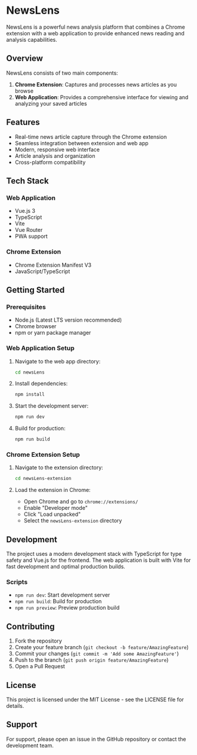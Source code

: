 # NewsLens

NewsLens is a powerful news analysis platform that combines a Chrome extension with a web application to provide enhanced news reading and analysis capabilities.

## Overview

NewsLens consists of two main components:
1. **Chrome Extension**: Captures and processes news articles as you browse
2. **Web Application**: Provides a comprehensive interface for viewing and analyzing your saved articles

## Features

- Real-time news article capture through the Chrome extension
- Seamless integration between extension and web app
- Modern, responsive web interface
- Article analysis and organization
- Cross-platform compatibility

## Tech Stack

### Web Application
- Vue.js 3
- TypeScript
- Vite
- Vue Router
- PWA support

### Chrome Extension
- Chrome Extension Manifest V3
- JavaScript/TypeScript

## Getting Started

### Prerequisites
- Node.js (Latest LTS version recommended)
- Chrome browser
- npm or yarn package manager

### Web Application Setup
1. Navigate to the web app directory:
   ```bash
   cd newsLens
   ```

2. Install dependencies:
   ```bash
   npm install
   ```

3. Start the development server:
   ```bash
   npm run dev
   ```

4. Build for production:
   ```bash
   npm run build
   ```

### Chrome Extension Setup
1. Navigate to the extension directory:
   ```bash
   cd newsLens-extension
   ```

2. Load the extension in Chrome:
   - Open Chrome and go to `chrome://extensions/`
   - Enable "Developer mode"
   - Click "Load unpacked"
   - Select the `newsLens-extension` directory

## Development

The project uses a modern development stack with TypeScript for type safety and Vue.js for the frontend. The web application is built with Vite for fast development and optimal production builds.

### Scripts
- `npm run dev`: Start development server
- `npm run build`: Build for production
- `npm run preview`: Preview production build

## Contributing

1. Fork the repository
2. Create your feature branch (`git checkout -b feature/AmazingFeature`)
3. Commit your changes (`git commit -m 'Add some AmazingFeature'`)
4. Push to the branch (`git push origin feature/AmazingFeature`)
5. Open a Pull Request

## License

This project is licensed under the MIT License - see the LICENSE file for details.

## Support

For support, please open an issue in the GitHub repository or contact the development team.
